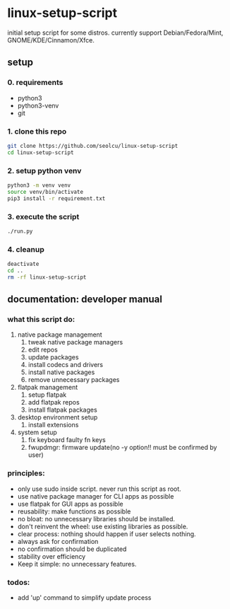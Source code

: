 # linux-setup-script

initial setup script for some distros.
currently support Debian/Fedora/Mint, GNOME/KDE/Cinnamon/Xfce.

## setup

### 0. requirements

- python3
- python3-venv
- git

### 1. clone this repo

```bash
git clone https://github.com/seolcu/linux-setup-script
cd linux-setup-script
```

### 2. setup python venv

```bash
python3 -m venv venv
source venv/bin/activate
pip3 install -r requirement.txt
```

### 3. execute the script

```bash
./run.py
```

### 4. cleanup

```bash
deactivate
cd ..
rm -rf linux-setup-script
```

## documentation: developer manual

### what this script do:

1. native package management
   1. tweak native package managers
   2. edit repos
   3. update packages
   4. install codecs and drivers
   5. install native packages
   6. remove unnecessary packages
2. flatpak management
   1. setup flatpak
   2. add flatpak repos
   3. install flatpak packages
3. desktop environment setup
   1. install extensions
4. system setup
   1. fix keyboard faulty fn keys
   2. fwupdmgr: firmware update(no -y option!! must be confirmed by user)

### principles:

- only use sudo inside script. never run this script as root.
- use native package manager for CLI apps as possible
- use flatpak for GUI apps as possible
- reusability: make functions as possible
- no bloat: no unnecessary libraries should be installed.
- don't reinvent the wheel: use existing libraries as possible.
- clear process: nothing should happen if user selects nothing.
- always ask for confirmation
- no confirmation should be duplicated
- stability over efficiency
- Keep it simple: no unnecessary features.

### todos:

- add 'up' command to simplify update process
